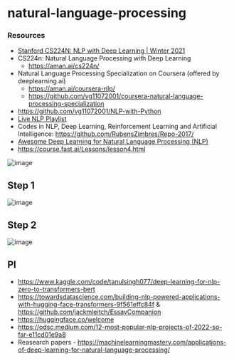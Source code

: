 # natural-language-processing


### Resources 
* [Stanford CS224N: NLP with Deep Learning | Winter 2021](https://www.youtube.com/playlist?list=PLoROMvodv4rOSH4v6133s9LFPRHjEmbmJ)
* CS224n: Natural Language Processing with Deep Learning
  * https://aman.ai/cs224n/
* Natural Language Processing Specialization on Coursera (offered by deeplearning.ai) 
  * https://aman.ai/coursera-nlp/
  * https://github.com/vg11072001/coursera-natural-language-processing-specialization
* https://github.com/vg11072001/NLP-with-Python 
* [Live NLP Playlist](https://youtube.com/playlist?list=PLZoTAELRMXVNNrHSKv36Lr3_156yCo6Nn)
* Codes in NLP, Deep Learning, Reinforcement Learning and Artificial Intelligence: https://github.com/RubensZimbres/Repo-2017/
* [Awesome Deep Learning for Natural Language Processing (NLP)](https://github.com/brianspiering/awesome-dl4nlp#table-of-contents)
* https://course.fast.ai/Lessons/lesson4.html


![image](https://user-images.githubusercontent.com/67424390/209301541-3866b696-3aaf-498b-b0e9-304615dacfa0.png)

## Step 1
![image](https://user-images.githubusercontent.com/67424390/209412930-4dcf4114-bd4b-450f-90f3-246e2254fb17.png)

## Step 2
![image](https://user-images.githubusercontent.com/67424390/209435353-c6b766dd-bbea-430e-ae48-9266434c7117.png)

## PI
* https://www.kaggle.com/code/tanulsingh077/deep-learning-for-nlp-zero-to-transformers-bert 
* https://towardsdatascience.com/building-nlp-powered-applications-with-hugging-face-transformers-9f561effc84f & https://github.com/jackmleitch/EssayCompanion
* https://huggingface.co/welcome
* https://odsc.medium.com/12-most-popular-nlp-projects-of-2022-so-far-e11cd01e9a8
* Reasearch papers - https://machinelearningmastery.com/applications-of-deep-learning-for-natural-language-processing/
